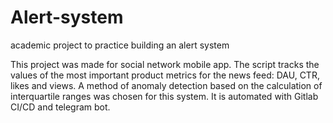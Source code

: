 # Alert-system
academic project to practice building an alert system

This project was made for social network mobile app.
The script tracks the values of the most important product metrics for the news feed: DAU, CTR, likes and views.
A method of anomaly detection based on the calculation of interquartile ranges was chosen for this system.
It is automated with Gitlab CI/CD and telegram bot.
